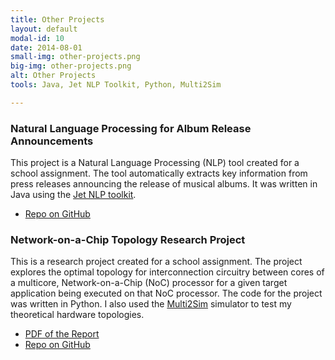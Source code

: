 ```yaml
---
title: Other Projects
layout: default
modal-id: 10
date: 2014-08-01
small-img: other-projects.png
big-img: other-projects.png
alt: Other Projects
tools: Java, Jet NLP Toolkit, Python, Multi2Sim

---
```



### Natural Language Processing for Album Release Announcements
This project is a Natural Language Processing (NLP) tool created for a school assignment.
The tool automatically extracts key information from press releases announcing the release of musical albums.
It was written in Java using the [Jet NLP toolkit](http://cs.nyu.edu/grishman/jet/jet.html).
- [Repo on GitHub](https://github.com/charlesdrews/album-release-NLP)


### Network-on-a-Chip Topology Research Project
This is a research project created for a school assignment.
The project explores the optimal topology for interconnection circuitry between cores of a multicore, Network-on-a-Chip (NoC) processor for a given target application being executed on that NoC processor.
The code for the project was written in Python.
I also used the [Multi2Sim](http://www.multi2sim.org/) simulator to test my theoretical hardware topologies.
- [PDF of the Report](https://github.com/charlesdrews/NoC-topology/blob/master/Drews_Final_Report.pdf)
- [Repo on GitHub](https://github.com/charlesdrews/NoC-topology)
